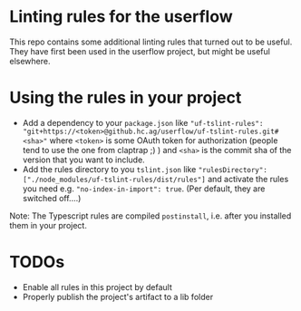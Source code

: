 # Linting rules for the userflow

This repo contains some additional linting rules that turned out to be useful.
They have first been used in the userflow project, but might be useful elsewhere.

# Using the rules in your project

* Add a dependency to your ```package.json``` like
```"uf-tslint-rules": "git+https://<token>@github.hc.ag/userflow/uf-tslint-rules.git#<sha>"```
where ```<token>``` is some OAuth token for authorization (people tend to use the one from claptrap ;) ) and ```<sha>```
is the commit sha of the version that you want to include.
* Add the rules directory to you ```tslint.json``` like
```"rulesDirectory": ["./node_modules/uf-tslint-rules/dist/rules"]``` and activate the rules you need e.g. ```"no-index-in-import": true```.
(Per default, they are switched off....)

Note: The Typescript rules are compiled ```postinstall```, i.e. after you installed them in your project.

# TODOs

* Enable all rules in this project by default
* Properly publish the project's artifact to a lib folder
